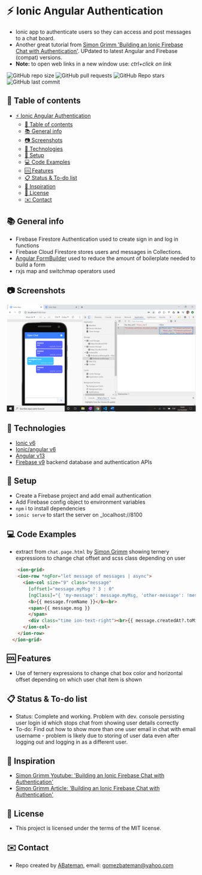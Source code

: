 # :zap: Ionic Angular Authentication

* Ionic app to authenticate users so they can access and post messages to a chat board.
* Another great tutorial from [Simon Grimm 'Building an Ionic Firebase Chat with Authentication'](https://www.youtube.com/watch?v=xNleEVG9_yA&t=94s). UPdated to latest Angular and Firebase (compat) versions.
* **Note:** to open web links in a new window use: _ctrl+click on link_

![GitHub repo size](https://img.shields.io/github/repo-size/AndrewJBateman/ionic-angular-authUser?style=plastic)
![GitHub pull requests](https://img.shields.io/github/issues-pr/AndrewJBateman/ionic-angular-authUser?style=plastic)
![GitHub Repo stars](https://img.shields.io/github/stars/AndrewJBateman/ionic-angular-authUser?style=plastic)
![GitHub last commit](https://img.shields.io/github/last-commit/AndrewJBateman/ionic-angular-authUser?style=plastic)

## :page_facing_up: Table of contents

* [:zap: Ionic Angular Authentication](#zap-ionic-angular-authentication)
  * [:page_facing_up: Table of contents](#page_facing_up-table-of-contents)
  * [:books: General info](#books-general-info)
  * [:camera: Screenshots](#camera-screenshots)
  * [:signal_strength: Technologies](#signal_strength-technologies)
  * [:floppy_disk: Setup](#floppy_disk-setup)
  * [:computer: Code Examples](#computer-code-examples)
  * [:cool: Features](#cool-features)
  * [:clipboard: Status & To-do list](#clipboard-status--to-do-list)
  * [:clap: Inspiration](#clap-inspiration)
  * [:file_folder: License](#file_folder-license)
  * [:envelope: Contact](#envelope-contact)

## :books: General info

*	Firebase Firestore Authentication used to create sign in and log in functions
* Firebase Cloud Firestore stores users and messages in Collections.
* [Angular FormBuilder](https://angular.io/api/forms/FormBuilder#description) used to reduce the amount of boilerplate needed to build a form
* rxjs map and switchmap operators used

## :camera: Screenshots

![screenshot](./img/test.png)

## :signal_strength: Technologies

* [Ionic v6](https://ionicframework.com/)
* [Ionic/angular v6](https://ionicframework.com/)
* [Angular v13](https://angular.io/)
* [Firebase v9](https://firebase.google.com/) backend database and authentication APIs

## :floppy_disk: Setup

* Create a Firebase project and add email authentication
* Add Firebase config object to environment variables
* `npm` i to install dependencies
* `ionic serve` to start the server on _localhost://8100

## :computer: Code Examples

* extract from `chat.page.html` by [Simon Grimm](https://devdactic.com/) showing ternery expressions to change chat offset and scss class depending on user

```html
	<ion-grid>
    <ion-row *ngFor="let message of messages | async">
      <ion-col size="9" class="message"
        [offset]="message.myMsg ? 3 : 0"
        [ngClass]="{ 'my-message': message.myMsg, 'other-message': !message.myMsg }">
        <b>{{ message.fromName }}</b><br>
        <span>{{ message.msg }}
        </span>
        <div class="time ion-text-right"><br>{{ message.createdAt?.toMillis().toString() | date:'short' }}</div>
      </ion-col>
    </ion-row>
  </ion-grid>
```

## :cool: Features

* Use of ternery expressions to change chat box color and horizontal offset depending on which user chat item is shown

## :clipboard: Status & To-do list

* Status: Complete and working. Problem with dev. console persisting user login id which stops chat from showing user details correctly
* To-do: Find out how to show more than one user email in chat with email username - problem is likely due to storing of user data even after logging out and logging in as a different user.

## :clap: Inspiration

* [Simon Grimm Youtube: 'Building an Ionic Firebase Chat with Authentication'](https://www.youtube.com/watch?v=xNleEVG9_yA&t=94s)
* [Simon Grimm Article: 'Building an Ionic Firebase Chat with Authentication'](https://devdactic.com/ionic-firebase-chat/)

## :file_folder: License

* This project is licensed under the terms of the MIT license.

## :envelope: Contact

* Repo created by [ABateman](https://github.com/AndrewJBateman), email: gomezbateman@yahoo.com
